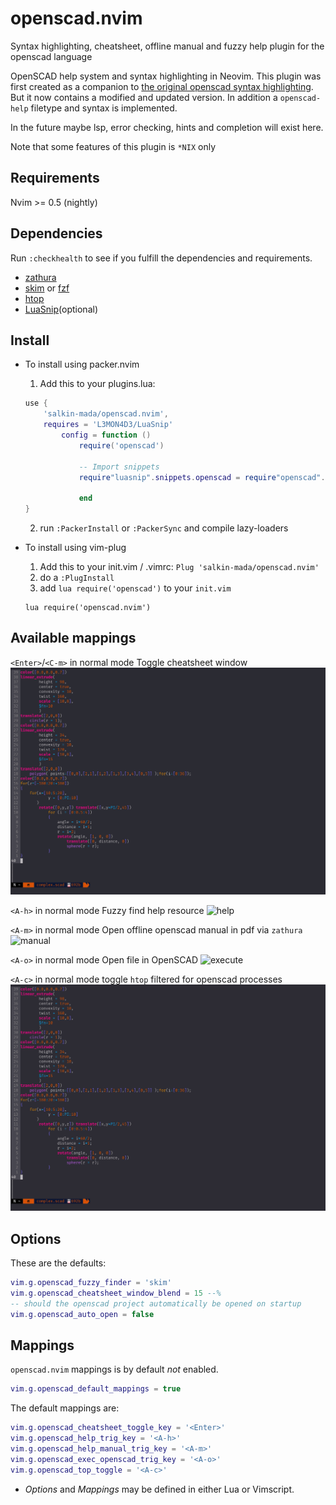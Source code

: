 # openscad.nvim

Syntax highlighting, cheatsheet, offline manual and fuzzy help plugin for the openscad language

OpenSCAD help system and syntax highlighting in Neovim.
This plugin was first created as a companion to [the original openscad syntax highlighting](https://github.com/sirtaj/vim-openscad).
But it now contains a modified and updated version. In addition a `openscad-help` filetype and syntax is implemented.

In the future maybe lsp, error checking, hints and completion will exist here. 

Note that some features of this plugin is `*NIX` only

## Requirements

Nvim >= 0.5 (nightly)

## Dependencies

Run `:checkhealth` to see if you fulfill the dependencies and requirements.

- [zathura](https://github.com/pwmt/zathura)
- [skim](https://github.com/lotabout/skim.vim) or [fzf](https://github.com/junegunn/fzf.vim)
- [htop](https://htop.dev)
- [LuaSnip](https://github.com/L3MON4D3/LuaSnip)(optional)

## Install

* To install using packer.nvim
    1. Add this to your plugins.lua:
    ```lua
    use {
        'salkin-mada/openscad.nvim',
		requires = 'L3MON4D3/LuaSnip'
            config = function ()
                require('openscad')

				-- Import snippets
				require"luasnip".snippets.openscad = require"openscad".get_snippets()

                end
    }
    ```
    2. run `:PackerInstall` or `:PackerSync` and compile lazy-loaders

* To install using vim-plug
    1. Add this to your init.vim / .vimrc:
    `Plug 'salkin-mada/openscad.nvim'`
    2. do a `:PlugInstall`
    3. add `lua require('openscad')` to your `init.vim`
    ```vimscript
    lua require('openscad.nvim')
    ```

## Available mappings

`<Enter>`/`<C-m>` in normal mode
Toggle cheatsheet window
![cheatsheet](./assets/cheatsheet.gif)

`<A-h>` in normal mode
Fuzzy find help resource
![help](./assets/help.gif)

`<A-m>` in normal mode
Open offline openscad manual in pdf via `zathura`
![manual](./assets/manual.gif)

`<A-o>` in normal mode
Open file in OpenSCAD
![execute](./assets/execute.gif)

`<A-c>` in normal mode
toggle `htop` filtered for openscad processes
![execute](./assets/htop.gif)

## Options


These are the defaults:
```lua
vim.g.openscad_fuzzy_finder = 'skim'
vim.g.openscad_cheatsheet_window_blend = 15 --%
-- should the openscad project automatically be opened on startup
vim.g.openscad_auto_open = false
```

## Mappings

`openscad.nvim` mappings is by default *not* enabled.

```lua
vim.g.openscad_default_mappings = true
```

The default mappings are:
```lua
vim.g.openscad_cheatsheet_toggle_key = '<Enter>'
vim.g.openscad_help_trig_key = '<A-h>'
vim.g.openscad_help_manual_trig_key = '<A-m>'
vim.g.openscad_exec_openscad_trig_key = '<A-o>'
vim.g.openscad_top_toggle = '<A-c>'
```

* *Options* and *Mappings* may be defined in either Lua or Vimscript.

